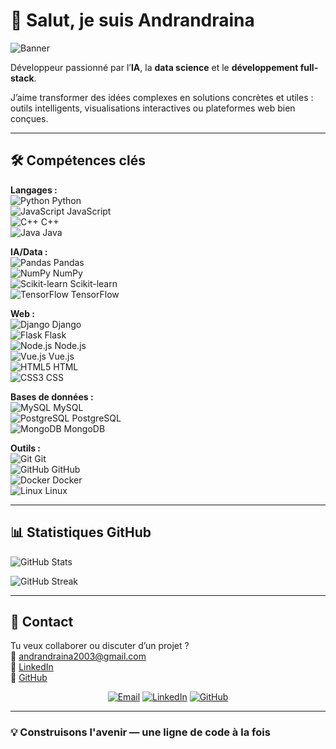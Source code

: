 # 👋 Salut, je suis Andrandraina

![Banner](./GITHUB%20PROFILE%202.png)

Développeur passionné par l’**IA**, la **data science** et le **développement full-stack**.

J’aime transformer des idées complexes en solutions concrètes et utiles : outils intelligents, visualisations interactives ou plateformes web bien conçues.

---

## 🛠️ Compétences clés

**Langages :**  
![Python](https://raw.githubusercontent.com/devicons/devicon/master/icons/python/python-original.svg) Python  
![JavaScript](https://raw.githubusercontent.com/devicons/devicon/master/icons/javascript/javascript-original.svg) JavaScript  
![C++](https://raw.githubusercontent.com/devicons/devicon/master/icons/cplusplus/cplusplus-original.svg) C++  
![Java](https://raw.githubusercontent.com/devicons/devicon/master/icons/java/java-original.svg) Java  

**IA/Data :**  
![Pandas](https://raw.githubusercontent.com/devicons/devicon/master/icons/pandas/pandas-original.svg) Pandas  
![NumPy](https://raw.githubusercontent.com/devicons/devicon/master/icons/numpy/numpy-original.svg) NumPy  
![Scikit-learn](https://raw.githubusercontent.com/devicons/devicon/master/icons/scikit-learn/scikit-learn-original.svg) Scikit-learn  
![TensorFlow](https://upload.wikimedia.org/wikipedia/commons/0/05/Scikit_learn_logo_small.svg) TensorFlow  

**Web :**  
![Django](https://raw.githubusercontent.com/devicons/devicon/master/icons/django/django-original.svg) Django  
![Flask](https://raw.githubusercontent.com/devicons/devicon/master/icons/flask/flask-original.svg) Flask  
![Node.js](https://raw.githubusercontent.com/devicons/devicon/master/icons/nodejs/nodejs-original.svg) Node.js  
![Vue.js](https://raw.githubusercontent.com/devicons/devicon/master/icons/vuejs/vuejs-original.svg) Vue.js  
![HTML5](https://raw.githubusercontent.com/devicons/devicon/master/icons/html5/html5-original.svg) HTML  
![CSS3](https://raw.githubusercontent.com/devicons/devicon/master/icons/css3/css3-original.svg) CSS  

**Bases de données :**  
![MySQL](https://raw.githubusercontent.com/devicons/devicon/master/icons/mysql/mysql-original-wordmark.svg) MySQL  
![PostgreSQL](https://raw.githubusercontent.com/devicons/devicon/master/icons/postgresql/postgresql-original-wordmark.svg) PostgreSQL  
![MongoDB](https://raw.githubusercontent.com/devicons/devicon/master/icons/mongodb/mongodb-original-wordmark.svg) MongoDB  

**Outils :**  
![Git](https://raw.githubusercontent.com/devicons/devicon/master/icons/git/git-original.svg) Git  
![GitHub](https://raw.githubusercontent.com/devicons/devicon/master/icons/github/github-original.svg) GitHub  
![Docker](https://raw.githubusercontent.com/devicons/devicon/master/icons/docker/docker-original-wordmark.svg) Docker  
![Linux](https://raw.githubusercontent.com/devicons/devicon/master/icons/linux/linux-original.svg) Linux  

---

## 📊 Statistiques GitHub

![GitHub Stats](https://github-readme-stats.vercel.app/api?username=Andrandra1na&show_icons=true&theme=tokyonight)

![GitHub Streak](https://github-readme-streak-stats.herokuapp.com/?user=Andrandra1na&theme=tokyonight&hide_border=true)

---

## 🤝 Contact

Tu veux collaborer ou discuter d’un projet ?  
📩 [andrandraina2003@gmail.com](mailto:andrandraina2003@gmail.com)  
🔗 [LinkedIn](https://www.linkedin.com/in/andrandraina-andrianavony-592ba4288)  
🐙 [GitHub](https://github.com/Andrandra1na)

<p align="center">
  <a href="mailto:andrandraina2003@gmail.com"><img src="https://img.shields.io/badge/-Email-D14836?style=for-the-badge&logo=gmail&logoColor=white" alt="Email"/></a>
  <a href="https://www.linkedin.com/in/andrandraina-andrianavony-592ba4288" target="_blank"><img src="https://img.shields.io/badge/-LinkedIn-0A66C2?style=for-the-badge&logo=linkedin&logoColor=white" alt="LinkedIn"/></a>
  <a href="https://github.com/Andrandra1na" target="_blank"><img src="https://img.shields.io/badge/-GitHub-333333?style=for-the-badge&logo=github&logoColor=white" alt="GitHub"/></a>
</p>

---

### 💡 Construisons l'avenir — une ligne de code à la fois
